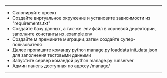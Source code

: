 ----------------------------------------------------------------------------------------------------------------
-	Склонируйте проект
-	Создайте виртуальное окружение и установите зависимости из "requirements.txt"
-	Создайте базу данных, а так-же .env файл в корневой директории, заполните константы из .example.env
-	Создайте м премините миграции, затем создайте супер-пользователя
- Далее пропишите команду python manage.py loaddata init_data.json для заполнения тестовыми данными
-	Запустите сервер командой python manage.py runserver
- Админ панель доступная по адресу /manage/

----------------------------------------------------------------------------------------------------------------
